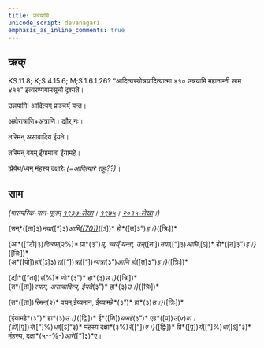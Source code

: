 ```yaml
---
title: उन्नयामि  
unicode_script: devanagari  
emphasis_as_inline_comments: true
---   
```


## ऋक्

KS.11.8; K;S.4.15.6; M;S.1.6.1.26? “आदित्यस्योन्नयादित्यात्मा ४१० उन्नयामि महानाम्नी साम ४११" इत्यरण्यगामसूचौ दृश्यते।

उन्नयामि! आदित्यम् प्राञ्चय्ँ यन्त।

अहोरात्राणि+अत्राणि। द्यौर् नः।

तस्मिन् असावादिय ईयते।

तस्मिन् वयम् ईयामाना ईयामहे।

प्रियेथ/ध्वम् मंहस्य दक्षारेः *(=आदित्यारे राहुः??)*।

## साम

*(पारम्परिक-गान-मूलम् [१९३७-लेखा](https://www.google.com/url?q=https://archive.org/stream/sAmaveda-jaiminIya-paravastu-paramparA-docs/sAmaveda-paravastu-1937%23page/n9/mode/1up&sa=D&ust=1542425956421000)। [१९७५](https://www.google.com/url?q=https://archive.org/stream/sAmaveda-jaiminIya-paravastu-paramparA-docs/sAmaveda-paravastu-1975%23page/n9/mode/1up&sa=D&ust=1542425956421000)। [२०१५-लेखा](https://www.google.com/url?q=https://archive.org/stream/sAmaveda-jaiminIya-paravastu-paramparA-docs/VIVAAHA%2520UPANAYANA%2520SAAMAANI%23page/n4/mode/1up&sa=D&ust=1542425956422000)।)*

{उन्*([ता]३)*नया*([“]३)*आमि[*([70])*](#ftnt70)*([ऽ])* हो*([त]३”)*इ।}*([त्रिः])*

{आ*([“टौ]३)*दित्यम्*(२%)* प्रा*(३”)*म्, च्चय्ँ यन्ता, उन्*([ता])*नया*([“]३)*आमि*([ऽ])* हो*([त]३”)*इ।}*([त्रिः])*  
{अ*([पो])*हो*([ऽ]३)*रा*([“])*त्रा*([“])*ण्यत्रा*(३”)*आणि हो*([त]३”)*इ।}*([त्रिः])*

{द्यौ*([“ता])*र्*(%)* णो*(३”)* हा*(३)*उ।}*([त्रिः])*  
{त*([ता])*स्याम्, असावादित्य, ईयते*(३”)* हा*(३)*उ।}*([त्रिः])*

{त*([ता])*स्मिन्*(२)* वयम् ईय्यमान, ईय्यामहे*(३”)* हा*(३)*उ।}*([त्रिः])*

{ईयामहे*(३”)* हा*(३)*उ।}*([द्विः])* ई*([ति])*यामहे*(३”)*   एह*([प])*उ*(v)*वा।  
{प्रि*([पृ])*ये*([“]%)*धा*([ऽ]“३)* मंहस्य दक्षा*(३%)*रे*([“])*ए।}*([द्विः])* प्रि*([पृ])*ये*([“]%)*धा*([ऽ]“३)* मंहस्य, दक्षा*(५--%-)*आरे*([“]३)*ए।